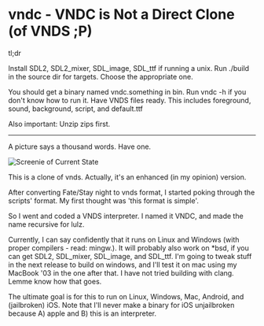 vndc - VNDC is Not a Direct Clone (of VNDS ;P)
====

tl;dr

Install SDL2, SDL2_mixer, SDL_image, SDL_ttf if running a unix. Run ./build in the source dir for targets. Choose the appropriate one.

You should get a binary named vndc.something in bin. Run vndc -h if you don't know how to run it. Have VNDS files ready. This includes foreground, sound, background, script, and default.ttf

Also important: Unzip zips first.

-----

A picture says a thousand words. Have one.

![Screenie of Current State](https://raw.github.com/chaoskagami/vndc/data/screenshot.png)

This is a clone of vnds. Actually, it's an enhanced (in my opinion) version.

After converting Fate/Stay night to vnds format, I started poking through the scripts' format. My first thought was 'this format is simple'.

So I went and coded a VNDS interpreter. I named it VNDC, and made the name recursive for lulz.

Currently, I can say confidently that it runs on Linux and Windows (with proper compilers - read: mingw.). It will probably also work on *bsd, if you can get SDL2, SDL_mixer, SDL_image, and SDL_ttf. I'm going to tweak stuff in the next release to build on windows, and I'll test it on mac using my MacBook '03 in the one after that. I have not tried building with clang. Lemme know how that goes.

The ultimate goal is for this to run on Linux, Windows, Mac, Android, and (jailbroken) iOS. Note that I'll never make a binary for iOS unjailbroken because A) apple and B) this is an interpreter.
